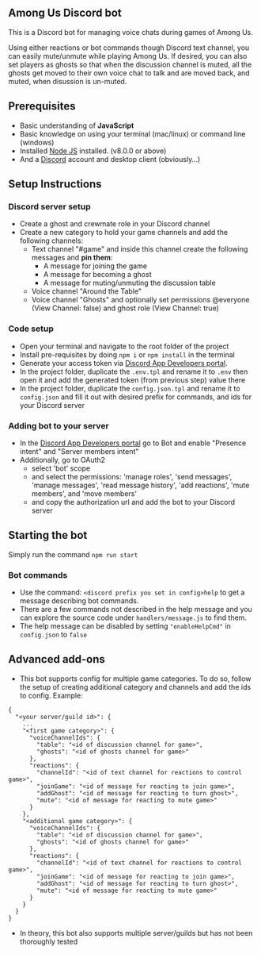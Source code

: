 ## Among Us Discord bot

This is a Discord bot for managing voice chats during games of Among Us.

Using either reactions or bot commands though Discord text channel, you can easily mute/unmute while playing Among Us.
If desired, you can also set players as ghosts so that when the discussion channel is muted, all the ghosts get moved to their own voice chat to talk and are moved back, and muted, when disussion is un-muted.

## Prerequisites

- Basic understanding of **JavaScript**
- Basic knowledge on using your terminal (mac/linux) or command line (windows)
- Installed [Node JS](https://nodejs.org/en/) installed. (v8.0.0 or above)
- And a [Discord](https://discordapp.com/) account and desktop client (obviously…)

## Setup Instructions

### Discord server setup

- Create a ghost and crewmate role in your Discord channel
- Create a new category to hold your game channels and add the following channels:
  - Text channel "#game" and inside this channel create the following messages and **pin them**:
    - A message for joining the game
    - A message for becoming a ghost
    - A message for muting/unmuting the discussion table
  - Voice channel "Around the Table"
  - Voice channel "Ghosts" and optionally set permissions @everyone (View Channel: false) and ghost role (View Channel: true)

### Code setup

- Open your terminal and navigate to the root folder of the project
- Install pre-requisites by doing `npm i` or `npm install` in the terminal
- Generate your access token via [Discord App Developers portal](https://discordapp.com/developers/applications/).
- In the project folder, duplicate the `.env.tpl` and rename it to `.env` then open it and add the generated token (from previous step) value there
- In the project folder, duplicate the `config.json.tpl` and rename it to `config.json` and fill it out with desired prefix for commands, and ids for your Discord server

### Adding bot to your server

- In the [Discord App Developers portal](https://discordapp.com/developers/applications/) go to Bot and enable "Presence intent" and "Server members intent"
- Additionally, go to OAuth2
  - select 'bot' scope
  - and select the permissions: 'manage roles', 'send messages', 'manage messages', 'read message history', 'add reactions', 'mute members', and 'move members'
  - and copy the authorization url and add the bot to your Discord server

## Starting the bot

Simply run the command `npm run start`

### Bot commands

- Use the command: `<discord prefix you set in config>help` to get a message describing bot commands.
- There are a few commands not described in the help message and you can explore the source code under `handlers/message.js` to find them.
- The help message can be disabled by setting `"enableHelpCmd"` in `config.json` to `false`

## Advanced add-ons

- This bot supports config for multiple game categories. To do so, follow the setup of creating additional category and channels and add the ids to config. Example:
```
{
  "<your server/guild id>": { 
    ...
    "<first game category>": {
      "voiceChannelIds": {
        "table": "<id of discussion channel for game>",
        "ghosts": "<id of ghosts channel for game>"
      },
      "reactions": {
        "channelId": "<id of text channel for reactions to control game>",
        "joinGame": "<id of message for reacting to join game>",
        "addGhost": "<id of message for reacting to turn ghost>",
        "mute": "<id of message for reacting to mute game>"
      }
    },
    "<additional game category>": {
      "voiceChannelIds": {
        "table": "<id of discussion channel for game>",
        "ghosts": "<id of ghosts channel for game>"
      },
      "reactions": {
        "channelId": "<id of text channel for reactions to control game>",
        "joinGame": "<id of message for reacting to join game>",
        "addGhost": "<id of message for reacting to turn ghost>",
        "mute": "<id of message for reacting to mute game>"
      }
    }
  }
}
```
- In theory, this bot also supports multiple server/guilds but has not been thoroughly tested
